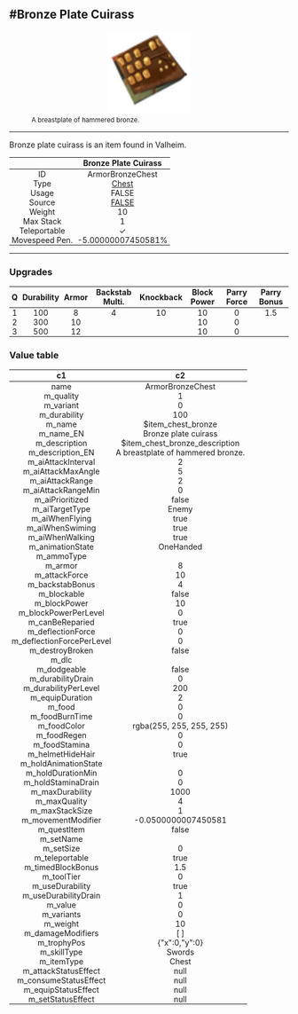<meta property="og:title" content="Bronze Plate Cuirass - MoreValheim" /><meta property="og:type" content="website" /><meta property="og:image" content="/assets/bronze_plate_cuirass.png" /><meta property="og:description" content="Bronze Plate Cuirass is an item found in Valheim." /><meta name="theme-color" content="#546D78"><meta name="twitter:card" content="summary_large_image">
#Bronze Plate Cuirass
-------------
<style>img {width:20px;}.tb {width:150px;display: block;margin-left: auto;margin-right: auto;}</style>

<style>.md-typeset table:not([class]) th:not([align]) {min-width:unset!important;}</style>
<style>td{padding:0em 0.3em!important;text-align:center!important;border-left:.05rem solid var(--md-default-fg-color--lightest)}</style>

<style>th{padding:0.1em 0.3em!important;text-align:center!important;font-weight:bold}</style>

<style>pre{text-align:right!important}</style>
<style>table tr td:first-child {border-left: 0;};</style>

<figure><img src="/assets/bronze_plate_cuirass.png" class="tb" /><figcaption><small>A breastplate of hammered bronze.</small></figcaption></figure>

-------------

Bronze plate cuirass is an item found in Valheim.

|        | Bronze Plate Cuirass              |
| ----------- | ------------------------------------ |
| ID |ArmorBronzeChest
| Type | [Chest](../../types/chest)
| Usage | FALSE<br>
| Source | [FALSE](../../items/false)
| Weight | 10 |
| Max Stack | 1 |
| Teleportable | ✓
| Movespeed Pen. | -5.00000007450581%


-------------

### Upgrades
| Q | Durability | Armor | Backstab Multi. | Knockback | Block Power | Parry Force | Parry Bonus
| - | - | - | - | - | - | - | - 
1 | 100 | 8 | 4 | 10 | 10 | 0 | 1.5 | 
 | 2 | 300 | 10 |  |  | 10 | 0 |  | 
 | 3 | 500 | 12 |  |  | 10 | 0 |  | 


### Value table
|c1|c2|
|----|----|
|name|ArmorBronzeChest|
|m_quality|1|
|m_variant|0|
|m_durability|100|
|m_name|$item_chest_bronze|
|m_name_EN|Bronze plate cuirass|
|m_description|$item_chest_bronze_description|
|m_description_EN|A breastplate of hammered bronze.|
|m_aiAttackInterval|2|
|m_aiAttackMaxAngle|5|
|m_aiAttackRange|2|
|m_aiAttackRangeMin|0|
|m_aiPrioritized|false|
|m_aiTargetType|Enemy|
|m_aiWhenFlying|true|
|m_aiWhenSwiming|true|
|m_aiWhenWalking|true|
|m_animationState|OneHanded|
|m_ammoType||
|m_armor|8|
|m_attackForce|10|
|m_backstabBonus|4|
|m_blockable|false|
|m_blockPower|10|
|m_blockPowerPerLevel|0|
|m_canBeReparied|true|
|m_deflectionForce|0|
|m_deflectionForcePerLevel|0|
|m_destroyBroken|false|
|m_dlc||
|m_dodgeable|false|
|m_durabilityDrain|0|
|m_durabilityPerLevel|200|
|m_equipDuration|2|
|m_food|0|
|m_foodBurnTime|0|
|m_foodColor|rgba(255, 255, 255, 255)|
|m_foodRegen|0|
|m_foodStamina|0|
|m_helmetHideHair|true|
|m_holdAnimationState||
|m_holdDurationMin|0|
|m_holdStaminaDrain|0|
|m_maxDurability|1000|
|m_maxQuality|4|
|m_maxStackSize|1|
|m_movementModifier|-0.0500000007450581|
|m_questItem|false|
|m_setName||
|m_setSize|0|
|m_teleportable|true|
|m_timedBlockBonus|1.5|
|m_toolTier|0|
|m_useDurability|true|
|m_useDurabilityDrain|1|
|m_value|0|
|m_variants|0|
|m_weight|10|
|m_damageModifiers|[  ]|
|m_trophyPos|{"x":0,"y":0}|
|m_skillType|Swords|
|m_itemType|Chest|
|m_attackStatusEffect|null|
|m_consumeStatusEffect|null|
|m_equipStatusEffect|null|
|m_setStatusEffect|null|
